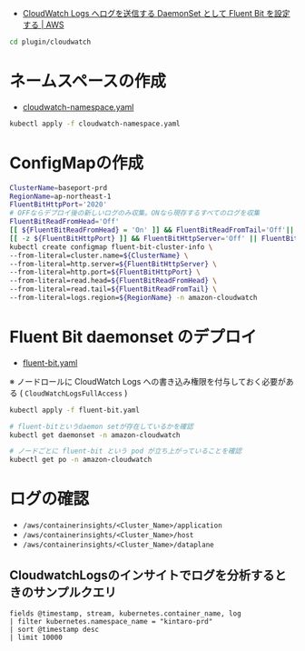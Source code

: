 - [CloudWatch Logs へログを送信する DaemonSet として Fluent Bit を設定する | AWS](https://docs.aws.amazon.com/ja_jp/AmazonCloudWatch/latest/monitoring/Container-Insights-setup-logs-FluentBit.html)

```bash
cd plugin/cloudwatch
```
# ネームスペースの作成

- [cloudwatch-namespace.yaml](https://raw.githubusercontent.com/aws-samples/amazon-cloudwatch-container-insights/latest/k8s-deployment-manifest-templates/deployment-mode/daemonset/container-insights-monitoring/cloudwatch-namespace.yaml)

```bash
kubectl apply -f cloudwatch-namespace.yaml
```

# ConfigMapの作成

```bash
ClusterName=baseport-prd
RegionName=ap-northeast-1
FluentBitHttpPort='2020'
# OFFならデプロイ後の新しいログのみ収集。ONなら現存するすべてのログを収集
FluentBitReadFromHead='Off'
[[ ${FluentBitReadFromHead} = 'On' ]] && FluentBitReadFromTail='Off'|| FluentBitReadFromTail='On'
[[ -z ${FluentBitHttpPort} ]] && FluentBitHttpServer='Off' || FluentBitHttpServer='On'
kubectl create configmap fluent-bit-cluster-info \
--from-literal=cluster.name=${ClusterName} \
--from-literal=http.server=${FluentBitHttpServer} \
--from-literal=http.port=${FluentBitHttpPort} \
--from-literal=read.head=${FluentBitReadFromHead} \
--from-literal=read.tail=${FluentBitReadFromTail} \
--from-literal=logs.region=${RegionName} -n amazon-cloudwatch
```

# Fluent Bit daemonset のデプロイ

- [fluent-bit.yaml](https://raw.githubusercontent.com/aws-samples/amazon-cloudwatch-container-insights/latest/k8s-deployment-manifest-templates/deployment-mode/daemonset/container-insights-monitoring/fluent-bit/fluent-bit.yaml)

※ ノードロールに CloudWatch Logs への書き込み権限を付与しておく必要がある ( `CloudWatchLogsFullAccess` )


```bash
kubectl apply -f fluent-bit.yaml

# fluent-bitというdaemon setが存在しているかを確認
kubectl get daemonset -n amazon-cloudwatch

# ノードごとに fluent-bit という pod が立ち上がっていることを確認 
kubectl get po -n amazon-cloudwatch 
```

# ログの確認

- `/aws/containerinsights/<Cluster_Name>/application`
- `/aws/containerinsights/<Cluster_Name>/host`
- `/aws/containerinsights/<Cluster_Name>/dataplane`


## CloudwatchLogsのインサイトでログを分析するときのサンプルクエリ


```
fields @timestamp, stream, kubernetes.container_name, log
| filter kubernetes.namespace_name = "kintaro-prd"
| sort @timestamp desc
| limit 10000
```